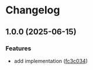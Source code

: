 # Changelog

## 1.0.0 (2025-06-15)


### Features

* add implementation ([fc3c034](https://github.com/Omochice/tataku-processor-eta/commit/fc3c03409e8ae16d775378fdde7cbd938c1110d5))
